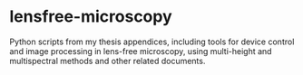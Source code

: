 # lensfree-microscopy
Python scripts from my thesis appendices, including tools for device control and image processing in lens-free microscopy, using multi-height and multispectral methods and other related documents.
